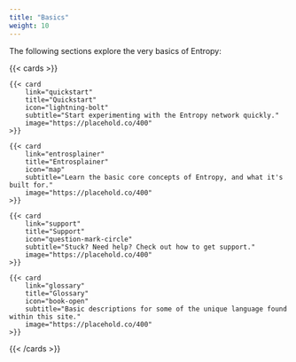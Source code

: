 ```yaml
---
title: "Basics"
weight: 10
---
```


The following sections explore the very basics of Entropy:

{{< cards >}}

    {{< card 
        link="quickstart" 
        title="Quickstart" 
        icon="lightning-bolt" 
        subtitle="Start experimenting with the Entropy network quickly." 
        image="https://placehold.co/400"
    >}}

    {{< card 
        link="entrosplainer" 
        title="Entrosplainer" 
        icon="map" 
        subtitle="Learn the basic core concepts of Entropy, and what it's built for." 
        image="https://placehold.co/400"
    >}}

    {{< card 
        link="support" 
        title="Support" 
        icon="question-mark-circle" 
        subtitle="Stuck? Need help? Check out how to get support." 
        image="https://placehold.co/400"
    >}}

    {{< card 
        link="glossary" 
        title="Glossary" 
        icon="book-open" 
        subtitle="Basic descriptions for some of the unique language found within this site." 
        image="https://placehold.co/400"
    >}}

{{< /cards >}}
